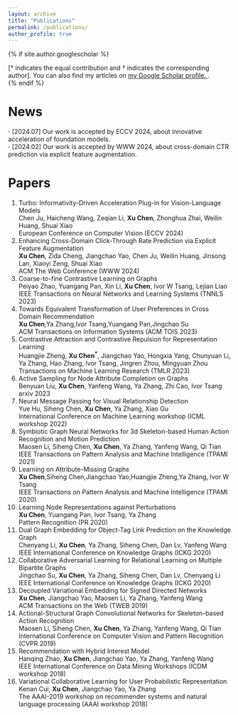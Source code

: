 ```yaml
---
layout: archive
title: "Publications"
permalink: /publications/
author_profile: true
---
```


{% if site.author.googlescholar %}
  <div class="wordwrap">[* indicates the equal contribution and † indicates the corresponding author]. You can also find my articles on <a href="{{site.author.googlescholar}}">my Google Scholar profile. </a>.</div>
{% endif %}

News
======
**·** [2024.07] Our work is accepted by ECCV 2024, about innovative acceleration of foundation models.   
**·** [2024.02] Our work is accepted by WWW 2024, about cross-domain CTR prediction via explicit feature augmentation.   

Papers
======
1. Turbo: Informativity-Driven Acceleration Plug-in for Vision-Language Models    
   Chen Ju, Haicheng Wang, Zeqian Li, **Xu Chen**, Zhonghua Zhai, Weilin Huang, Shuai Xiao     
   European Conference on Computer Vision (ECCV 2024)    
2. Enhancing Cross-Domain Click-Through Rate Prediction via Explicit Feature Augmentation    
   **Xu Chen**, Zida Cheng, Jiangchao Yao, Chen Ju, Weilin Huang, Jinsong Lan, Xiaoyi Zeng, Shuai Xiao     
   ACM The Web Conference (WWW 2024)      
3. Coarse-to-fine Contrastive Learning on Graphs     
   Peiyao Zhao, Yuangang Pan, Xin Li, **Xu Chen**, Ivor W Tsang, Lejian Liao     
   IEEE Transactions on Neural Networks and Learning Systems (TNNLS 2023)
4. Towards Equivalent Transformation of User Preferences in Cross Domain Recommendation     
   **Xu Chen**,Ya Zhang,Ivor Tsang,Yuangang Pan,Jingchao Su     
   ACM Transactions on Information Systems (ACM TOIS 2023)      
5. Contrastive Attraction and Contrastive Repulsion for Representation Learning     
   Huangjie Zheng, **Xu Chen<sup>*</sup>**, Jiangchao Yao, Hongxia Yang, Chunyuan Li, Ya Zhang, Hao Zhang, Ivor Tsang, Jingren Zhou, Mingyuan Zhou     
   Transactions on Machine Learning Research (TMLR 2023)
6. Active Sampling for Node Attribute Completion on Graphs     
   Benyuan Liu, **Xu Chen**, Yanfeng Wang, Ya Zhang, Zhi Cao, Ivor Tsang     
   arxiv 2023   
7. Neural Message Passing for Visual Relationship Detection     
   Yue Hu, Siheng Chen, **Xu Chen**, Ya Zhang, Xiao Gu     
   International Conference on Machine Learning workshop (ICML workshop 2022)       
8. Symbiotic Graph Neural Networks for 3d Skeleton-based Human Action Recognition and Motion Prediction     
   Maosen Li, Siheng Chen, **Xu Chen**, Ya Zhang, Yanfeng Wang, Qi Tian     
   IEEE Transactions on Pattern Analysis and Machine Intelligence (TPAMI 2021)    
9. Learning on Attribute-Missing Graphs     
   **Xu Chen**,Siheng Chen,Jiangchao Yao,Huangjie Zheng,Ya Zhang, Ivor W Tsang     
   IEEE Transactions on Pattern Analysis and Machine Intelligence (TPAMI 2020)    
10. Learning Node Representations against Perturbations     
   **Xu Chen**, Yuangang Pan, Ivor Tsang, Ya Zhang     
   Pattern Recognition (PR 2020)      
11. Dual Graph Embedding for Object-Tag Link Prediction on the Knowledge Graph     
   Chenyang Li, **Xu Chen**, Ya Zhang, Siheng Chen, Dan Lv, Yanfeng Wang     
   IEEE International Conference on Knowledge Graphs (ICKG 2020)     
12. Collaborative Adversarial Learning for Relational Learning on Multiple Bipartite Graphs     
   Jingchao Su, **Xu Chen**, Ya Zhang, Siheng Chen, Dan Lv, Chenyang Li     
   IEEE International Conference on Knowledge Graphs (ICKG 2020)   
13. Decoupled Variational Embedding for Signed Directed Networks     
   **Xu Chen**, Jiangchao Yao, Maosen Li, Ya Zhang, Yanfeng Wang     
   ACM Transactions on the Web (TWEB 2019)   
14. Actional-Structural Graph Convolutional Networks for Skeleton-based Action Recognition     
   Maosen Li, Siheng Chen, **Xu Chen**, Ya Zhang, Yanfeng Wang, Qi Tian     
   International Conference on Computer Vision and Pattern Recognition (CVPR 2019)
15. Recommendation with Hybrid Interest Model     
   Hanqing Zhao, **Xu Chen**, Jiangchao Yao, Ya Zhang, Yanfeng Wang     
   IEEE International Conference on Data Mining Workshops (ICDM workshop 2018)
16. Variational Collaborative Learning for User Probabilistic Representation     
   Kenan Cui, **Xu Chen**, Jiangchao Yao, Ya Zhang     
   The AAAI-2019 workshop on recommender systems and natural language processing (AAAI workshop 2018)     

      

